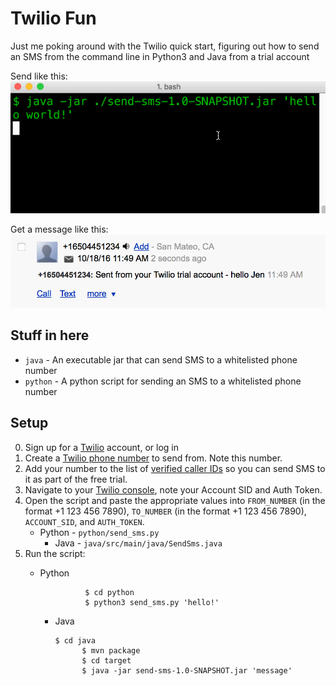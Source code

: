 # Twilio Fun

Just me poking around with the Twilio quick start, figuring out how to send an SMS from the command line in Python3 and Java from a trial account

Send like this:
![sent from java](java-send.gif)

Get a message like this:
![got message](sms-got.png)


## Stuff in here

- `java` - An executable jar that can send SMS to a whitelisted phone number
- `python` - A python script for sending an SMS to a whitelisted phone number

## Setup

0. Sign up for a [Twilio](https://www.twilio.com/try-twilio) account, or log in
0. Create a [Twilio phone number](https://www.twilio.com/console/phone-numbers/) to send from. Note this number.
0. Add your number to the list of [verified caller IDs](https://www.twilio.com/console/phone-numbers/verified) so you can send SMS to it as part of the free trial.
0. Navigate to your [Twilio console](https://www.twilio.com/console), note your Account SID and Auth Token.
0. Open the script and paste the appropriate values into `FROM_NUMBER` (in the format +1 123 456 7890), `TO_NUMBER` (in the format +1 123 456 7890), `ACCOUNT_SID`, and `AUTH_TOKEN`. 
     - Python - `python/send_sms.py`
		 - Java - `java/src/main/java/SendSms.java`
0. Run the script:
     - Python 
		       
					 $ cd python
					 $ python3 send_sms.py 'hello!'

		 - Java

		       $ cd java
					 $ mvn package
					 $ cd target
					 $ java -jar send-sms-1.0-SNAPSHOT.jar 'message'
